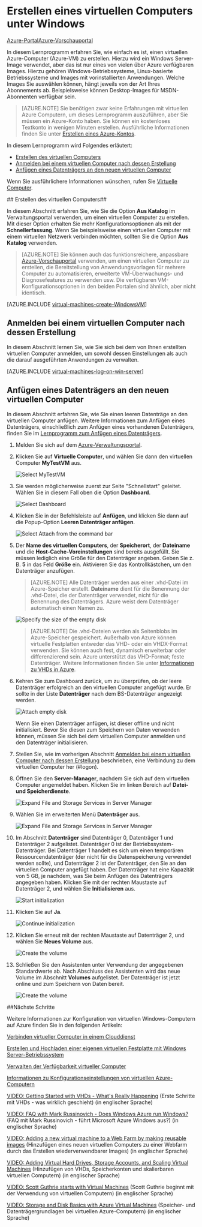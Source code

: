 <properties 
	pageTitle="Erstellen eines virtuellen Computers unter Windows in Azure" 
	description="Erfahren Sie, wie Sie einen virtuellen Computer unter Windows in Azure erstellen, sich anschließend anmelden und einen Datenträger anfügen können." 
	services="virtual-machines" 
	documentationCenter="" 
	authors="KBDAzure" 
	manager="timlt" 
	editor="tysonn"/>

<tags 
	ms.service="virtual-machines" 
	ms.workload="infrastructure-services" 
	ms.tgt_pltfrm="vm-windows" 
	ms.devlang="na" ms.topic="article" 
	ms.date="01/20/2015" 
	ms.author="kathydav"/>



# Erstellen eines virtuellen Computers unter Windows #

<div class="dev-center-tutorial-selector sublanding"><a href="/de-de/documentation/articles/virtual-machines-windows-tutorial/" title="Azure Portal" class="current">Azure-Portal</a><a href="/de-de/documentation/articles/virtual-machines-windows-tutorial-azure-preview/" title="Azure Preview Portal">Azure-Vorschauportal</a></div>

In diesem Lernprogramm erfahren Sie, wie einfach es ist, einen virtuellen Azure-Computer (Azure-VM) zu erstellen. Hierzu wird ein Windows Server-Image verwendet, aber das ist nur eines von vielen über Azure verfügbaren Images. Hierzu gehören Windows-Betriebssysteme, Linux-basierte Betriebssysteme und Images mit vorinstallierten Anwendungen. Welche Images Sie auswählen können, hängt jeweils von der Art Ihres Abonnements ab. Beispielsweise können Desktop-Images für MSDN-Abonnenten verfügbar sein.

> [AZURE.NOTE] Sie benötigen zwar keine Erfahrungen mit virtuellen Azure Computern, um dieses Lernprogramm auszuführen, aber Sie müssen ein Azure-Konto haben. Sie können ein kostenloses Textkonto in wenigen Minuten erstellen. Ausführliche Informationen finden Sie unter [Erstellen eines Azure-Kontos](http://azure.microsoft.com/develop/php/tutorials/create-a-windows-azure-account/). 

In diesem Lernprogramm wird Folgendes erläutert:

- [Erstellen des virtuellen Computers](#createvirtualmachine)
- [Anmelden bei einem virtuellen Computer nach dessen Erstellung](#logon)
- [Anfügen eines Datenträgers an den neuen virtuellen Computer](#attachdisk)

Wenn Sie ausführlichere Informationen wünschen, rufen Sie [Virtuelle Computer](http://go.microsoft.com/fwlink/p/?LinkID=271224).


##<a id="createvirtualmachine"> </a>Erstellen des virtuellen Computers##

In diesem Abschnitt erfahren Sie, wie Sie die Option **Aus Katalog** im Verwaltungsportal verwenden, um einen virtuellen Computer zu erstellen. Mit dieser Option erhalten Sie mehr Konfigurationsoptionen als mit der **Schnellerfassung**. Wenn Sie beispielsweise einen virtuellen Computer mit einem virtuellen Netzwerk verbinden möchten, sollten Sie die Option **Aus Katalog** verwenden.

> [AZURE.NOTE] Sie können auch das funktionsreichere, anpassbare [Azure-Vorschauportal](https://portal.azure.com) verwenden, um einen virtuellen Computer zu erstellen, die Bereitstellung von Anwendungsvorlagen für mehrere Computer zu automatisieren, erweiterte VM-Überwachungs- und Diagnosefeatures zu verwenden usw. Die verfügbaren VM-Konfigurationsoptionen in den beiden Portalen sind ähnlich, aber nicht identisch.  

[AZURE.INCLUDE [virtual-machines-create-WindowsVM](../includes/virtual-machines-create-WindowsVM.md)]

## <a id="logon"> </a>Anmelden bei einem virtuellen Computer nach dessen Erstellung ##

In diesem Abschnitt lernen Sie, wie Sie sich bei dem von Ihnen erstellten virtuellen Computer anmelden, um sowohl dessen Einstellungen als auch die darauf ausgeführten Anwendungen zu verwalten.

[AZURE.INCLUDE [virtual-machines-log-on-win-server](../includes/virtual-machines-log-on-win-server.md)]

## <a id="attachdisk"> </a>Anfügen eines Datenträgers an den neuen virtuellen Computer ##

In diesem Abschnitt erfahren Sie, wie Sie einen leeren Datenträge an den virtuellen Computer anfügen. Weitere Informationen zum Anfügen eines Datenträgers, einschließlich zum Anfügen eines vorhandenen Datenträgers, finden Sie im [Lernprogramm zum Anfügen eines Datenträgers](http://azure.microsoft.com/documentation/articles/storage-windows-attach-disk/).

1. Melden Sie sich auf dem [Azure-Verwaltungsportal](http://manage.windowsazure.com).

2. Klicken Sie auf **Virtuelle Computer**, und wählen Sie dann den virtuellen Computer **MyTestVM** aus.

	![Select MyTestVM](./media/virtual-machines-windows-tutorial/selectvm.png)
	
3. Sie werden möglicherweise zuerst zur Seite "Schnellstart" geleitet. Wählen Sie in diesem Fall oben die Option **Dashboard**.

	![Select Dashboard](./media/virtual-machines-windows-tutorial/dashboard.png)

4. Klicken Sie in der Befehlsleiste auf **Anfügen**, und klicken Sie dann auf die Popup-Option **Leeren Datenträger anfügen**.

	![Select Attach from the command bar](./media/virtual-machines-windows-tutorial/commandbarattach.png)	

5. Der **Name des virtuellen Computers**, der **Speicherort**, der **Dateiname** und die **Host-Cache-Voreinstellungen** sind bereits ausgefüllt. Sie müssen lediglich eine Größe für den Datenträger angeben. Geben Sie z. B. **5** in das Feld **Größe** ein. Aktivieren Sie das Kontrollkästchen, um den Datenträger anzufügen.


	>[AZURE.NOTE] Alle Datenträger werden aus einer .vhd-Datei im Azure-Speicher erstellt. **Dateiname** dient für die Benennung der .vhd-Datei, die der Datenträger verwendet, nicht für die Benennung des Datenträgers. Azure weist dem Datenträger automatisch einen Namen zu. 

	![Specify the size of the empty disk](./media/virtual-machines-windows-tutorial/emptydisksize.png)	
	
	>[AZURE.NOTE] Die .vhd-Dateien werden als Seitenblobs im Azure-Speicher gespeichert. Außerhalb von Azure können virtuelle Festplatten entweder das VHD- oder ein VHDX-Format verwenden. Sie können auch fest, dynamisch erweiterbar oder differenzierend sein. Azure unterstützt das VHD-Format; feste Datenträger. Weitere Informationen finden Sie unter [Informationen zu VHDs in Azure](http://msdn.microsoft.com/library/azure/dn790344.aspx).  

6. Kehren Sie zum Dashboard zurück, um zu überprüfen, ob der leere Datenträger erfolgreich an den virtuellen Computer angefügt wurde. Er sollte in der Liste **Datenträger** nach dem BS-Datenträger angezeigt werden.

	![Attach empty disk](./media/virtual-machines-windows-tutorial/disklistwithdatadisk.png)

	Wenn Sie einen Datenträger anfügen, ist dieser offline und nicht initialisiert. Bevor Sie diesen zum Speichern von Daten verwenden können, müssen Sie sich bei dem virtuellen Computer anmelden und den Datenträger initialisieren.

7. Stellen Sie, wie im vorherigen Abschnitt [Anmelden bei einem virtuellen Computer nach dessen Erstellung] beschrieben, eine Verbindung zu dem virtuellen Computer her (#logon).

8. Öffnen Sie den **Server-Manager**, nachdem Sie sich auf dem virtuellen Computer angemeldet haben. Klicken Sie im linken Bereich auf **Datei- und Speicherdienste**.

	![Expand File and Storage Services in Server Manager](./media/virtual-machines-windows-tutorial/fileandstorageservices.png)

9. Wählen Sie im erweiterten Menü **Datenträger** aus.

	![Expand File and Storage Services in Server Manager](./media/virtual-machines-windows-tutorial/selectdisks.png)	
	
10.	Im Abschnitt **Datenträger** sind Datenträger 0, Datenträger 1 und Datenträger 2 aufgelistet. Datenträger 0 ist der Betriebssystem-Datenträger. Bei Datenträger 1 handelt es sich um einen temporären Ressourcendatenträger (der nicht für die Datenspeicherung verwendet werden sollte), und Datenträger 2 ist der Datenträger, den Sie an den virtuellen Computer angefügt haben. Der Datenträger hat eine Kapazität von 5 GB, je nachdem, was Sie beim Anfügen des Datenträgers angegeben haben. Klicken Sie mit der rechten Maustaste auf Datenträger 2, und wählen Sie **Initialisieren** aus.

	![Start initialization](./media/virtual-machines-windows-tutorial/initializedisk.png)

11. Klicken Sie auf **Ja**.

	![Continue initialization](./media/virtual-machines-windows-tutorial/yesinitialize.png)

12. Klicken Sie erneut mit der rechten Maustaste auf Datenträger 2, und wählen Sie **Neues Volume** aus. 

	![Create the volume](./media/virtual-machines-windows-tutorial/initializediskvolume.png)

13. Schließen Sie den Assistenten unter Verwendung der angegebenen Standardwerte ab. Nach Abschluss des Assistenten wird das neue Volume im Abschnitt **Volumes** aufgelistet. Der Datenträger ist jetzt online und zum Speichern von Daten bereit. 

	![Create the volume](./media/virtual-machines-windows-tutorial/newvolumecreated.png)
	
##Nächste Schritte 

Weitere Informationen zur Konfiguration von virtuellen Windows-Computern auf Azure finden Sie in den folgenden Artikeln:

[Verbinden virtueller Computer in einem Clouddienst](http://azure.microsoft.com/documentation/articles/cloud-services-connect-virtual-machine/)

[Erstellen und Hochladen einer eigenen virtuellen Festplatte mit Windows Server-Betriebssystem](http://azure.microsoft.com/documentation/articles/virtual-machines-create-upload-vhd-windows-server/)

[Verwalten der Verfügbarkeit virtueller Computer](http://azure.microsoft.com/documentation/articles/manage-availability-virtual-machines/)

[Informationen zu Konfigurationseinstellungen von virtuellen Azure-Computern](http://msdn.microsoft.com/library/azure/dn763935.aspx)

[VIDEO: Getting Started with VHDs - What's Really Happening](http://azure.microsoft.com/documentation/videos/getting-started-with-azure-virtual-machines) (Erste Schritte mit VHDs - was wirklich geschieht) (in englischer Sprache)

[VIDEO: FAQ with Mark Russinovich - Does Windows Azure run Windows?](http://azure.microsoft.com/documentation/videos/mark-russinovich-windows-on-azure) (FAQ mit Mark Russinovich - führt Microsoft Azure Windows aus?) (in englischer Sprache)

[VIDEO: Adding a new virtual machine to a Web Farm by making reusable images](http://azure.microsoft.com/documentation/videos/adding-virtual-machines-web-farm) (Hinzufügen eines neuen virtuellen Computers zu einer Webfarm durch das Erstellen wiederverwendbarer Images) (in englischer Sprache)

[VIDEO: Adding Virtual Hard Drives, Storage Accounts, and Scaling Virtual Machines](http://azure.microsoft.com/documentation/videos/adding-drives-scaling-virtual-machines) (Hinzufügen von VHDs, Speicherkonten und skalierbaren virtuellen Computern) (in englischer Sprache)

[VIDEO: Scott Guthrie starts with Virtual Machines](http://azure.microsoft.com/documentation/videos/virtual-machines-scottgu) (Scott Guthrie beginnt mit der Verwendung von virtuellen Computern) (in englischer Sprache)

[VIDEO: Storage and Disk Basics with Azure Virtual Machines](http://azure.microsoft.com/documentation/videos/storage-and-disks-virtual-machines) (Speicher- und Datenträgergrundlagen bei virtuellen Azure-Computern) (in englischer Sprache)



[Informationen zu virtuellen Computern in Azure]: #virtualmachine
[Erstellen des virtuellen Computers]: #custommachine
[Anmelden bei einem virtuellen Computer nach dessen Erstellung]: #logon
[Anfügen eines Datenträgers an den neuen virtuellen Computer]: #attachdisk
[Gewusst wie: Einrichten der Kommunikation mit einem virtuellen Computer]: #endpoints




<!--HONumber=42-->
